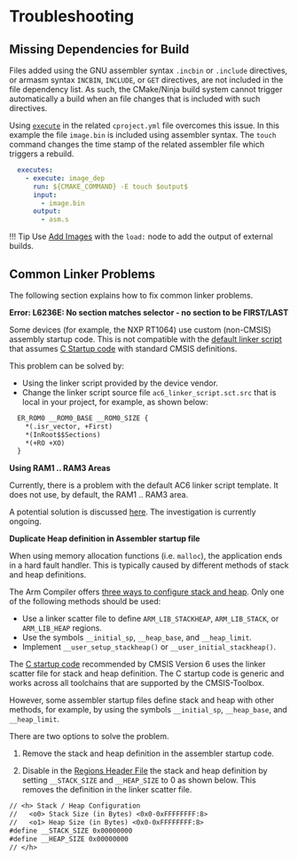 # Troubleshooting

<!-- markdownlint-disable MD036 -->

## Missing Dependencies for Build

Files added using the GNU assembler syntax `.incbin` or `.include` directives, or armasm syntax `INCBIN`, `INCLUDE`, or `GET` directives, are not included in the file dependency list. As such, the CMake/Ninja build system cannot trigger automatically a build when an file changes that is included with such directives.

Using [`execute`](YML-Input-Format.md#prepost-build-steps) in the related `cproject.yml` file overcomes this issue.
In this example the file `image.bin` is included using assembler syntax. The `touch` command changes the time stamp of the related assembler file which triggers a rebuild.

```yml
  executes:
    - execute: image_dep
      run: ${CMAKE_COMMAND} -E touch $output$
      input:
        - image.bin
      output:
        - asm.s
```

!!! Tip
    Use [Add Images](YML-Input-Format.md#add-images) with the `load:` node to add the output of external builds.

## Common Linker Problems

The following section explains how to fix common linker problems.

**Error: L6236E: No section matches selector - no section to be FIRST/LAST**

Some devices (for example, the NXP RT1064) use custom (non-CMSIS) assembly startup code. This is not compatible with the [default linker script](build-overview.md#linker-script-templates) that assumes [C Startup code](https://arm-software.github.io/CMSIS_6/v6.0.0/Core/startup_c_pg.html) with standard CMSIS definitions.

This problem can be solved by:

- Using the linker script provided by the device vendor.
- Change the linker script source file `ac6_linker_script.sct.src` that is local in your project, for example, as shown below:

```txt
  ER_ROM0 __ROM0_BASE __ROM0_SIZE {
    *(.isr_vector, +First)
    *(InRoot$$Sections)
    *(+RO +XO)
  }
```

**Using RAM1 .. RAM3 Areas**

Currently, there is a problem with the default AC6 linker script template. It does not use, by default, the RAM1 .. RAM3 area.  

A potential solution is discussed [here](https://github.com/Open-CMSIS-Pack/devtools/issues/1778#issuecomment-2356071535).  The investigation is currently ongoing.

**Duplicate Heap definition in Assembler startup file**

When using memory allocation functions (i.e. `malloc`), the application ends in a hard fault handler. This is typically caused by different methods of stack and heap definitions.

The Arm Compiler offers [three ways to configure stack and heap](https://developer.arm.com/documentation/100073/0623/The-Arm-C-and-C---Libraries/Stack-and-heap-memory-allocation-and-the-Arm-C-and-C---libraries/Stack-pointer-initialization-and-heap-bounds). Only one of the following methods should be used:

- Use a linker scatter file to define `ARM_LIB_STACKHEAP`, `ARM_LIB_STACK`, or `ARM_LIB_HEAP` regions.
- Use the symbols `__initial_sp`, `__heap_base`, and `__heap_limit`.
- Implement `__user_setup_stackheap()` or `__user_initial_stackheap()`.

The [C startup code](https://arm-software.github.io/CMSIS_6/latest/Core/startup_c_pg.html) recommended by CMSIS Version 6 uses the linker scatter file for stack and heap definition.  The C startup code is generic and works across all toolchains that are supported by the CMSIS-Toolbox.

However, some assembler startup files define stack and heap with other methods, for example, by using the symbols `__initial_sp`, `__heap_base`, and `__heap_limit`.

There are two options to solve the problem.

1. Remove the stack and heap definition in the assembler startup code.

2. Disable in the [Regions Header File](CreateApplications.md#regions-header-file) the stack and heap definition by setting `__STACK_SIZE` and `__HEAP_SIZE` to 0 as shown below.  This removes the definition in the linker scatter file.

```txt
// <h> Stack / Heap Configuration
//   <o0> Stack Size (in Bytes) <0x0-0xFFFFFFFF:8>
//   <o1> Heap Size (in Bytes) <0x0-0xFFFFFFFF:8>
#define __STACK_SIZE 0x00000000
#define __HEAP_SIZE 0x00000000
// </h>
```
